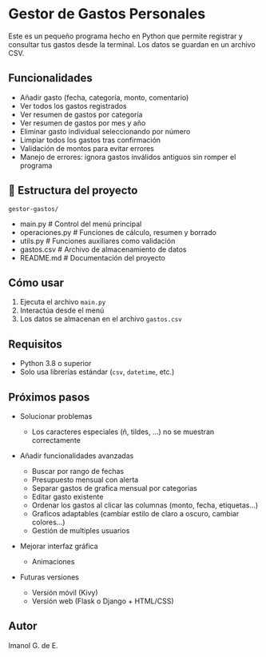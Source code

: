 # Gestor de Gastos Personales

Este es un pequeño programa hecho en Python que permite registrar y consultar tus gastos desde la terminal. Los datos se guardan en un archivo CSV.

## Funcionalidades

- Añadir gasto (fecha, categoría, monto, comentario)
- Ver todos los gastos registrados
- Ver resumen de gastos por categoría
- Ver resumen de gastos por mes y año
- Eliminar gasto individual seleccionando por número
- Limpiar todos los gastos tras confirmación
- Validación de montos para evitar errores
- Manejo de errores: ignora gastos inválidos antiguos sin romper el programa

## 🔧 Estructura del proyecto

    gestor-gastos/
- main.py # Control del menú principal
- operaciones.py # Funciones de cálculo, resumen y borrado
- utils.py # Funciones auxiliares como validación
- gastos.csv # Archivo de almacenamiento de datos
- README.md # Documentación del proyecto

## Cómo usar

1. Ejecuta el archivo `main.py`
2. Interactúa desde el menú
3. Los datos se almacenan en el archivo `gastos.csv`

## Requisitos

- Python 3.8 o superior
- Solo usa librerías estándar (`csv`, `datetime`, etc.)

## Próximos pasos

- Solucionar problemas
    - Los caracteres especiales (ñ, tildes, ...) no se muestran correctamente

- Añadir funcionalidades avanzadas
    - Buscar por rango de fechas
    - Presupuesto mensual con alerta
    - Separar gastos de grafica mensual por categorias
    - Editar gasto existente
    - Ordenar los gastos al clicar las columnas (monto, fecha, etiquetas...)
    - Graficos adaptables (cambiar estilo de claro a oscuro, cambiar colores...)
    - Gestión de multiples usuarios

- Mejorar interfaz gráfica 
    - Animaciones

- Futuras versiones
    - Versión móvil (Kivy)
    - Versión web (Flask o Django + HTML/CSS)

## Autor

Imanol G. de E.


